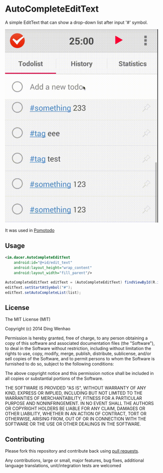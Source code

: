 # AutoCompleteEditText

A simple EditText that can show a drop-down list after input '#' symbol.

![AutoCompleteEditText](https://raw.githubusercontent.com/HackPlan/Android-AutoCompleteEditText/master/preview.gif)

It was used in [Pomotodo](https://play.google.com/store/apps/details?id=com.pomotodo)

## Usage

```xml
<im.dacer.AutoCompleteEditText
    android:id="@+id/edit_text"
    android:layout_height="wrap_content"
    android:layout_width="fill_parent"/>
```

```java
AutoCompleteEditText editText = (AutoCompleteEditText) findViewById(R.id.edit_text);
editText.setStartAtSymbol("#");
editText.setAutoCompleteList(list);
```

## License

The MIT License (MIT)

Copyright (c) 2014 Ding Wenhao

Permission is hereby granted, free of charge, to any person obtaining a copy of
this software and associated documentation files (the "Software"), to deal in
the Software without restriction, including without limitation the rights to
use, copy, modify, merge, publish, distribute, sublicense, and/or sell copies of
the Software, and to permit persons to whom the Software is furnished to do so,
subject to the following conditions:

The above copyright notice and this permission notice shall be included in all
copies or substantial portions of the Software.

THE SOFTWARE IS PROVIDED "AS IS", WITHOUT WARRANTY OF ANY KIND, EXPRESS OR
IMPLIED, INCLUDING BUT NOT LIMITED TO THE WARRANTIES OF MERCHANTABILITY, FITNESS
FOR A PARTICULAR PURPOSE AND NONINFRINGEMENT. IN NO EVENT SHALL THE AUTHORS OR
COPYRIGHT HOLDERS BE LIABLE FOR ANY CLAIM, DAMAGES OR OTHER LIABILITY, WHETHER
IN AN ACTION OF CONTRACT, TORT OR OTHERWISE, ARISING FROM, OUT OF OR IN
CONNECTION WITH THE SOFTWARE OR THE USE OR OTHER DEALINGS IN THE SOFTWARE.


## Contributing

Please fork this repository and contribute back using
[pull requests](https://github.com/github/android/pulls).

Any contributions, large or small, major features, bug fixes, additional
language translations, unit/integration tests are welcomed